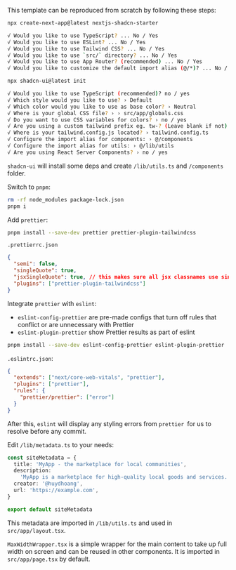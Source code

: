 This template can be reproduced from scratch by following these steps:

```bash
npx create-next-app@latest nextjs-shadcn-starter

√ Would you like to use TypeScript? ... No / Yes
√ Would you like to use ESLint? ... No / Yes
√ Would you like to use Tailwind CSS? ... No / Yes
√ Would you like to use `src/` directory? ... No / Yes
√ Would you like to use App Router? (recommended) ... No / Yes
√ Would you like to customize the default import alias (@/*)? ... No / Yes

npx shadcn-ui@latest init

√ Would you like to use TypeScript (recommended)? no / yes
√ Which style would you like to use? › Default
√ Which color would you like to use as base color? › Neutral
√ Where is your global CSS file? › › src/app/globals.css
√ Do you want to use CSS variables for colors? › no / yes
√ Are you using a custom tailwind prefix eg. tw-? (Leave blank if not) ...
√ Where is your tailwind.config.js located? › tailwind.config.ts
√ Configure the import alias for components: › @/components
√ Configure the import alias for utils: › @/lib/utils
√ Are you using React Server Components? › no / yes

```

`shadcn-ui` will install some deps and create `/lib/utils.ts` and `/components` folder.

Switch to `pnpm`:

```bash
rm -rf node_modules package-lock.json
pnpm i

```

Add `prettier`:

```bash
pnpm install --save-dev prettier prettier-plugin-tailwindcss
```

`.prettierrc.json`

```json
{
  "semi": false,
  "singleQuote": true,
  "jsxSingleQuote": true, // this makes sure all jsx classnames use single quotes to be consistent with the `cn()` function from shadcn-ui
  "plugins": ["prettier-plugin-tailwindcss"]
}
```

Integrate `prettier` with `eslint`:

- `eslint-config-prettier` are pre-made configs that turn off rules that conflict or are unnecessary with Prettier
- `eslint-plugin-prettier` show Prettier results as part of eslint

```bash
pnpm install --save-dev eslint-config-prettier eslint-plugin-prettier
```

`.eslintrc.json`:

```json
{
  "extends": ["next/core-web-vitals", "prettier"],
  "plugins": ["prettier"],
  "rules": {
    "prettier/prettier": ["error"]
  }
}
```

After this, `eslint` will display any styling errors from `prettier `for us to resolve before any commit.

Edit `/lib/metadata.ts` to your needs:

```ts
const siteMetadata = {
  title: 'MyApp - the marketplace for local communities',
  description:
    'MyApp is a marketplace for high-quality local goods and services.',
  creator: '@huydhoang',
  url: 'https://example.com',
}

export default siteMetadata
```

This metadata are imported in `/lib/utils.ts` and used in `src/app/layout.tsx`.

`MaxWidthWrapper.tsx` is a simple wrapper for the main content to take up full width on screen and can be reused in other components. It is imported in `src/app/page.tsx` by default.
